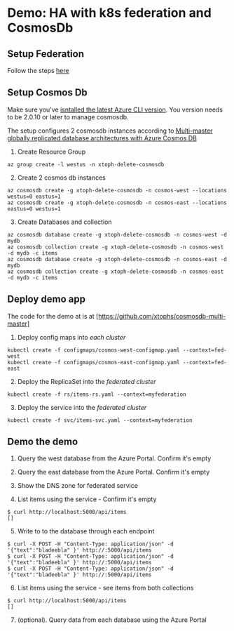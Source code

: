 # Demo: HA with k8s federation and CosmosDb

## Setup Federation  
Follow the steps [here](https://github.com/xtophs/k8s-setup-federation-cluster)

## Setup Cosmos Db
Make sure you've [isntalled the latest Azure CLI version](https://docs.microsoft.com/en-us/cli/azure/install-azure-cli). You version needs to be 2.0.10 or later to manage cosmosdb. 

The setup configures 2 cosmosdb instances according to [Multi-master globally replicated database architectures with Azure Cosmos DB](https://docs.microsoft.com/en-us/azure/cosmos-db/multi-region-writers)

1. Create Resource Group
```
az group create -l westus -n xtoph-delete-cosmosdb
```

2. Create 2 cosmos db instances
```
az cosmosdb create -g xtoph-delete-cosmosdb -n cosmos-west --locations westus=0 eastus=1 
az cosmosdb create -g xtoph-delete-cosmosdb -n cosmos-east --locations eastus=0 westus=1 
```

3. Create Databases and collection
```
az cosmosdb database create -g xtoph-delete-cosmosdb -n cosmos-west -d mydb
az cosmosdb collection create -g xtoph-delete-cosmosdb -n cosmos-west -d mydb -c items
az cosmosdb database create -g xtoph-delete-cosmosdb -n cosmos-east -d mydb
az cosmosdb collection create -g xtoph-delete-cosmosdb -n cosmos-east -d mydb -c items
```

## Deploy demo app
The code for the demo at is at [https://github.com/xtophs/cosmosdb-multi-master]

1. Deploy config maps into _each cluster_
```
kubectl create -f configmaps/cosmos-west-configmap.yaml --context=fed-west
kubectl create -f configmaps/cosmos-east-configmap.yaml --context=fed-east
```

2. Deploy the ReplicaSet into the _federated cluster_
```
kubectl create -f rs/items-rs.yaml --context=myfederation
```

3. Deploy the service into the _federated cluster_
```
kubectl create -f svc/items-svc.yaml --context=myfederation
```

## Demo the demo

1. Query the west database from the Azure Portal. Confirm it's empty

2. Query the east database from the Azure Portal. Confirm it's empty

3. Show the DNS zone for federated service 

4. List items using the service - Confirm it's empty
```
$ curl http://localhost:5000/api/items
[]
```

5. Write to to the database through each endpoint
```
$ curl -X POST -H "Content-Type: application/json" -d '{"text":"bladeebla" }' http://:5000/api/items
$ curl -X POST -H "Content-Type: application/json" -d '{"text":"bladeebla" }' http://:5000/api/items
$ curl -X POST -H "Content-Type: application/json" -d '{"text":"bladeebla" }' http://:5000/api/items
```

6. List items using the service - see items from both collections
```
$ curl http://localhost:5000/api/items
[]
```

7. (optional). Query data from each database using the Azure Portal
